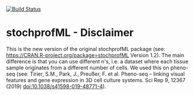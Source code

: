 [![Build Status](https://travis-ci.com/fuchslab/stochprofML.svg?branch=master)](https://travis-ci.com/fuchslab/stochprofML)


# stochprofML - Disclaimer
This is the new version of the original stochprofML package (see: https://CRAN.R-project.org/package=stochprofML Version 1.2).
The main difference is that you can use different n's, i.e. a dataset where each tissue sample originates from a different number of cells.
We used this on pheno-seq (see: Tirier, S.M., Park, J., Preußer, F. et al. Pheno-seq – linking visual features and gene expression in 3D cell culture systems. Sci Rep 9, 12367 (2019) <doi:10.1038/s41598-019-48771-4>). 

